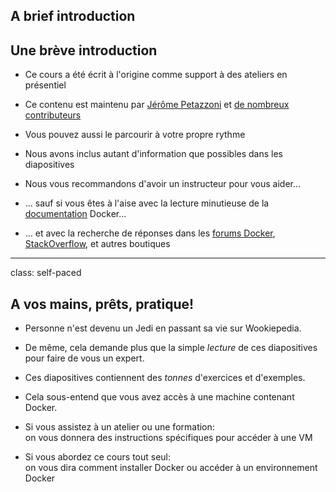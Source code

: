 ## A brief introduction
## Une brève introduction

- Ce cours a été écrit à l'origine comme support à des ateliers en présentiel

- Ce contenu est maintenu par [Jérôme Petazzoni](https://twitter.com/jpetazzo) et [de nombreux contributeurs](https://@@GITREPO@@/graphs/contributors)

- Vous pouvez aussi le parcourir à votre propre rythme

- Nous avons inclus autant d'information que possibles dans les diapositives

- Nous vous recommandons d'avoir un instructeur pour vous aider...

- ... sauf si vous êtes à l'aise avec la lecture minutieuse
de la [documentation](https://docs.docker.com/) Docker...

- ... et avec la recherche de réponses dans les [forums Docker](forums.docker.com),
  [StackOverflow](http://stackoverflow.com/questions/tagged/docker),
  et autres boutiques

---

class: self-paced

## A vos mains, prêts, pratique!

- Personne n'est devenu un Jedi en passant sa vie sur Wookiepedia.

- De même, cela demande plus que la simple *lecture* de ces diapositives
  pour faire de vous un expert.

- Ces diapositives contiennent des *tonnes* d'exercices et d'exemples.

- Cela sous-entend que vous avez accès à une machine contenant Docker.

- Si vous assistez à un atelier ou une formation:
  <br/>on vous donnera des instructions spécifiques pour accéder à une VM

- Si vous abordez ce cours tout seul:
  <br/>on vous dira comment installer Docker ou accéder à un environnement Docker
